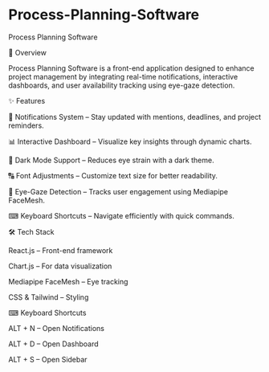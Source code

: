 # Process-Planning-Software
Process Planning Software

📌 Overview

Process Planning Software is a front-end application designed to enhance project management by integrating real-time notifications, interactive dashboards, and user availability tracking using eye-gaze detection.




  
✨ Features

📢 Notifications System – Stay updated with mentions, deadlines, and project reminders.

📊 Interactive Dashboard – Visualize key insights through dynamic charts.

🌙 Dark Mode Support – Reduces eye strain with a dark theme.

🔠 Font Adjustments – Customize text size for better readability.

👀 Eye-Gaze Detection – Tracks user engagement using Mediapipe FaceMesh.

⌨ Keyboard Shortcuts – Navigate efficiently with quick commands.




🛠 Tech Stack

React.js – Front-end framework

Chart.js – For data visualization

Mediapipe FaceMesh – Eye tracking

CSS & Tailwind – Styling





⌨ Keyboard Shortcuts

ALT + N – Open Notifications

ALT + D – Open Dashboard

ALT + S – Open Sidebar

